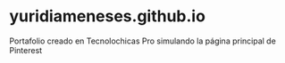 # yuridiameneses.github.io
Portafolio creado en Tecnolochicas Pro simulando la página principal de Pinterest

